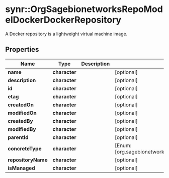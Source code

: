 # synr::OrgSagebionetworksRepoModelDockerDockerRepository

A Docker repository is a lightweight virtual machine image.

## Properties
Name | Type | Description | Notes
------------ | ------------- | ------------- | -------------
**name** | **character** |  | [optional] 
**description** | **character** |  | [optional] 
**id** | **character** |  | [optional] 
**etag** | **character** |  | [optional] 
**createdOn** | **character** |  | [optional] 
**modifiedOn** | **character** |  | [optional] 
**createdBy** | **character** |  | [optional] 
**modifiedBy** | **character** |  | [optional] 
**parentId** | **character** |  | [optional] 
**concreteType** | **character** |  | [Enum: [org.sagebionetworks.repo.model.docker.DockerRepository]] 
**repositoryName** | **character** |  | [optional] 
**isManaged** | **character** |  | [optional] 


